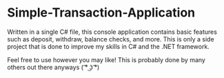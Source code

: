 # Simple-Transaction-Application
Written in a single C# file, this console application contains basic features such as 
deposit, withdraw, balance checks, and more. This is only a side project that is done 
to improve my skills in C# and the .NET framework.

Feel free to use however you may like! This is probably done by many others out there
anyways ( ͡° ͜ʖ ͡°)
